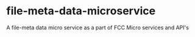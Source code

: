 # file-meta-data-microservice
A file-meta data micro service  as a part of FCC Micro services and API's
